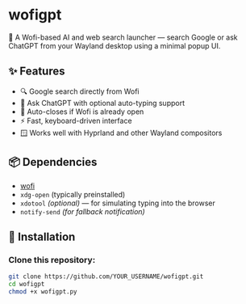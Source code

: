 # wofigpt

🧠 A Wofi-based AI and web search launcher — search Google or ask ChatGPT from your Wayland desktop using a minimal popup UI.

## ✨ Features

- 🔍 Google search directly from Wofi
- 🤖 Ask ChatGPT with optional auto-typing support
- 🚫 Auto-closes if Wofi is already open
- ⚡ Fast, keyboard-driven interface
- 🪟 Works well with Hyprland and other Wayland compositors

## 📦 Dependencies

- [wofi](https://hg.sr.ht/~scoopta/wofi)
- `xdg-open` (typically preinstalled)
- `xdotool` *(optional)* — for simulating typing into the browser
- `notify-send` *(for fallback notification)*

## 🚀 Installation

### Clone this repository:

```bash
git clone https://github.com/YOUR_USERNAME/wofigpt.git
cd wofigpt
chmod +x wofigpt.py


